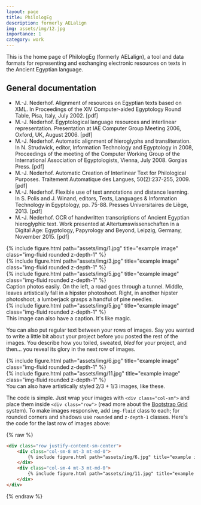 ```yaml
---
layout: page
title: PhilologEg
description: formerly AELalign
img: assets/img/12.jpg
importance: 1
category: work
---
```

This is the home page of PhilologEg (formerly AELalign), a tool and data formats for representing and exchanging electronic resources on texts in the Ancient Egyptian language.

## General documentation
- M.-J. Nederhof. Alignment of resources on Egyptian texts based on XML. In Proceedings of the XIV Computer-aided Egyptology Round Table, Pisa, Italy, July 2002. [pdf]
- M.-J. Nederhof. Egyptological language resources and interlinear representation. Presentation at IAE Computer Group Meeting 2006, Oxford, UK, August 2006. [pdf]
- M.-J. Nederhof. Automatic alignment of hieroglyphs and transliteration. In N. Strudwick, editor, Information Technology and Egyptology in 2008, Proceedings of the meeting of the Computer Working Group of the International Association of Egyptologists, Vienna, July 2008. Gorgias Press. [pdf]
- M.-J. Nederhof. Automatic Creation of Interlinear Text for Philological Purposes. Traitement Automatique des Langues, 50(2):237-255, 2009. [pdf]
- M.-J. Nederhof. Flexible use of text annotations and distance learning. In S. Polis and J. Winand, editors, Texts, Languages & Information Technology in Egyptology, pp. 75-88. Presses Universitaires de Liège, 2013. [pdf]
- M.-J. Nederhof. OCR of handwritten transcriptions of Ancient Egyptian hieroglyphic text. Work presented at Altertumswissenschaften in a Digital Age: Egyptology, Papyrology and Beyond, Leipzig, Germany, November 2015. [pdf]

<div class="row">
    <div class="col-sm mt-3 mt-md-0">
        {% include figure.html path="assets/img/1.jpg" title="example image" class="img-fluid rounded z-depth-1" %}
    </div>
    <div class="col-sm mt-3 mt-md-0">
        {% include figure.html path="assets/img/3.jpg" title="example image" class="img-fluid rounded z-depth-1" %}
    </div>
    <div class="col-sm mt-3 mt-md-0">
        {% include figure.html path="assets/img/5.jpg" title="example image" class="img-fluid rounded z-depth-1" %}
    </div>
</div>
<div class="caption">
    Caption photos easily. On the left, a road goes through a tunnel. Middle, leaves artistically fall in a hipster photoshoot. Right, in another hipster photoshoot, a lumberjack grasps a handful of pine needles.
</div>
<div class="row">
    <div class="col-sm mt-3 mt-md-0">
        {% include figure.html path="assets/img/5.jpg" title="example image" class="img-fluid rounded z-depth-1" %}
    </div>
</div>
<div class="caption">
    This image can also have a caption. It's like magic.
</div>

You can also put regular text between your rows of images.
Say you wanted to write a little bit about your project before you posted the rest of the images.
You describe how you toiled, sweated, *bled* for your project, and then... you reveal its glory in the next row of images.


<div class="row justify-content-sm-center">
    <div class="col-sm-8 mt-3 mt-md-0">
        {% include figure.html path="assets/img/6.jpg" title="example image" class="img-fluid rounded z-depth-1" %}
    </div>
    <div class="col-sm-4 mt-3 mt-md-0">
        {% include figure.html path="assets/img/11.jpg" title="example image" class="img-fluid rounded z-depth-1" %}
    </div>
</div>
<div class="caption">
    You can also have artistically styled 2/3 + 1/3 images, like these.
</div>


The code is simple.
Just wrap your images with `<div class="col-sm">` and place them inside `<div class="row">` (read more about the <a href="https://getbootstrap.com/docs/4.4/layout/grid/">Bootstrap Grid</a> system).
To make images responsive, add `img-fluid` class to each; for rounded corners and shadows use `rounded` and `z-depth-1` classes.
Here's the code for the last row of images above:

{% raw %}
```html
<div class="row justify-content-sm-center">
    <div class="col-sm-8 mt-3 mt-md-0">
        {% include figure.html path="assets/img/6.jpg" title="example image" class="img-fluid rounded z-depth-1" %}
    </div>
    <div class="col-sm-4 mt-3 mt-md-0">
        {% include figure.html path="assets/img/11.jpg" title="example image" class="img-fluid rounded z-depth-1" %}
    </div>
</div>
```
{% endraw %}
